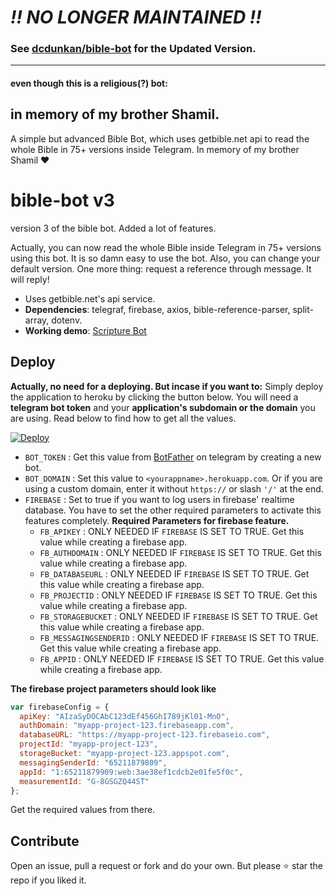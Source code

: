 # _!! NO LONGER MAINTAINED !!_

### See [dcdunkan/bible-bot](https://github.com/dcdunkan/bible-bot) for the Updated Version.

---

#### even though this is a religious(?) bot:
## in memory of my brother Shamil.

A simple but advanced Bible Bot, which uses getbible.net api to read the whole Bible in 75+ versions inside Telegram. In memory of my brother Shamil ❤️

# bible-bot v3
version 3 of the bible bot. Added a lot of features.

Actually, you can now read the whole Bible inside Telegram in 75+ versions using this bot. It is so damn easy to use the bot. Also, you can change your default version. One more thing: request a reference through message. It will reply!
* Uses getbible.net's api service.
* **Dependencies**: telegraf, firebase, axios, bible-reference-parser, split-array, dotenv.
* **Working demo**: [Scripture Bot](https://telegram.me/scripturbot)

## Deploy
**Actually, no need for a deploying. But incase if you want to:**
Simply deploy the application to heroku by clicking the button below. You will need a **telegram bot token** and your **application's subdomain or the domain** you are using. Read below to find how to get all the values.

[![Deploy](https://www.herokucdn.com/deploy/button.svg)](https://heroku.com/deploy?template=https://github.com/dcdunkan/bible-bot)
* `BOT_TOKEN` : Get this value from [BotFather](https://telegram.me/botfather) on telegram by creating a new bot.
* `BOT_DOMAIN` : Set this value to `<yourappname>.herokuapp.com`. Or if you are using a custom domain, enter it without `https://` or slash `'/'` at the end.
* `FIREBASE` : Set to true if you want to log users in firebase' realtime database. You have to set the other required parameters to activate this features completely.
  **Required Parameters for firebase feature.**
  * `FB_APIKEY` : ONLY NEEDED IF `FIREBASE` IS SET TO TRUE. Get this value while creating a firebase app.
  * `FB_AUTHDOMAIN` : ONLY NEEDED IF `FIREBASE` IS SET TO TRUE. Get this value while creating a firebase app.
  * `FB_DATABASEURL` : ONLY NEEDED IF `FIREBASE` IS SET TO TRUE. Get this value while creating a firebase app.
  * `FB_PROJECTID` : ONLY NEEDED IF `FIREBASE` IS SET TO TRUE. Get this value while creating a firebase app.
  * `FB_STORAGEBUCKET` : ONLY NEEDED IF `FIREBASE` IS SET TO TRUE. Get this value while creating a firebase app.
  * `FB_MESSAGINGSENDERID` : ONLY NEEDED IF `FIREBASE` IS SET TO TRUE. Get this value while creating a firebase app.
  * `FB_APPID` : ONLY NEEDED IF `FIREBASE` IS SET TO TRUE. Get this value while creating a firebase app.

**The firebase project parameters should look like**
``` javascript
var firebaseConfig = {
  apiKey: "AIzaSyDOCAbC123dEf456GhI789jKl01-MnO",
  authDomain: "myapp-project-123.firebaseapp.com",
  databaseURL: "https://myapp-project-123.firebaseio.com",
  projectId: "myapp-project-123",
  storageBucket: "myapp-project-123.appspot.com",
  messagingSenderId: "65211879809",
  appId: "1:65211879909:web:3ae38ef1cdcb2e01fe5f0c",
  measurementId: "G-8GSGZQ44ST"
};
```
Get the required values from there.

## Contribute
Open an issue, pull a request or fork and do your own. But please ⭐ star the repo if you liked it.
